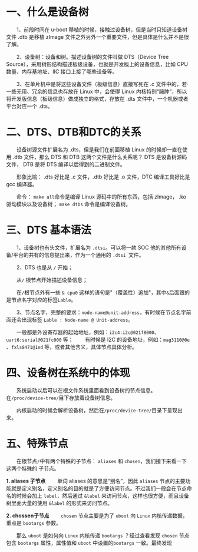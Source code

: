# 一、什么是设备树
&emsp;&emsp;1、前段时间在 u-boot 移植的时候，接触过设备树，但是当时只知道设备树文件 .dtb 是移植 zImage 文件之外另外一个重要文件，但是具体是什么并不是很了解。

&emsp;&emsp;2、设备树：设备和树。描述设备树的文件叫做 DTS（Device Tree Source），采用树形结构描述板级设备，也就是开发版上的设备信息，比如 CPU 数量、内存基地址、IIC 接口上接了哪些设备等。

&emsp;&emsp;3、在单片机中是将这些设备文件（板级信息）直接写死在 .c 文件中的，若·一些无用、冗余的信息也存放在 Linux 中，会使得 Linux 内核特别“臃肿”，所以将开发版信息（板级信息）做成独立的格式，存放在 .dts 文件中，一个机器或者平台对应一个 .dts。

# 二、DTS、DTB和DTC的关系
&emsp;&emsp;设备树源文件扩展名为 .dts，但是我们在前面移植 Linux 的时候却一直在使 用 .dtb 文件，那么 DTS 和 DTB 这两个文件是什么关系呢？ DTS 是设备树源码文件， DTB 是将 DTS 编译以后得到的二进制文件。

&emsp;&emsp;形象比喻：  .dts 好比是 .c 文件，.dtb 好比是 .o 文件，DTC 编译工具好比是  gcc 编译器。

&emsp;&emsp;命令： 
`make all`命令是编译 Linux 源码中的所有东西，包括 zImage， .ko 驱动模块以及设备树；
 `make dtbs` 命令是编译设备树。

# 三、DTS 基本语法
&emsp;&emsp;1、设备树也有头文件，扩展名为 `.dtsi`。可以将一款 SOC 他的其他所有设备/平台的共有的信息提出来，作为一个通用的 `.dtsi `文件。

&emsp;&emsp;2、DTS 也是从 `/` 开始；

&emsp;&emsp;从`/` 根节点开始描述设备信息；

&emsp;&emsp;在`/`根节点外有一些 `& cpu0` 这样的语句是"（覆盖性）追加"，其中`&`后面跟的是节点名字对应的标签`Lable`。

&emsp;&emsp;3、节点名字，完整的要求：`node-name@unit-address`，有时候在节点名字前面还会出现标签 `Lable : Node-name @ Unit-address`。

&emsp;&emsp;一般都是外设寄存器的起始地址，例如：`i2c4:i2c@021f8000`、`uart6:serial@021fc000` 等；
&emsp;&emsp;有时候是 I2C 的设备地址，例如：`mag3110@0e` 、`fxls8471@1ed` 等，或者其他含义，具体节点具体分析。

# 四、设备树在系统中的体现
&emsp;&emsp;系统启动以后可以在根文件系统里面看到设备树的节点信息。在`/proc/device-tree/`目下存放着设备树信息。

&emsp;&emsp;内核启动的时候会解析设备树，然后在`/proc/device-tree/`目录下呈现出来。

# 五、特殊节点
&emsp;&emsp;在根节点`/`中有两个特殊的子节点： `aliases` 和 `chosen`，我们接下来看一下这两个特殊的 子节点。 

**1. aliases 子节点**
&emsp;&emsp;单词 aliases 的意思是“别名”，因此 `aliases` 节点的主要功能就是定义别名，定义别名的目的就是了方便访问节点。不过我们一般会在节点命名的时候会加上 `label`，然后通过 `&label` 来访问节点，这样也很方便，而且设备树里面大量的使用 `&label` 的形式来访问节点。

**2. chossen子节点**
&emsp;&emsp;`chosen` 节点主要是为了 `uboot` 向 `Linux` 内核传递数据，重点是 `bootargs` 参数。

&emsp;&emsp;那么 `uboot` 是如何向 `Linux` 内核传递 `bootargs` ？经过查看发现 `chosen` 节点包含 `bootargs` 属性，属性值和  `uboot` 中设置的`bootargs`  一致。最终发现
<!--stackedit_data:
eyJoaXN0b3J5IjpbMTk4OTM5OTYzNCwtOTgwNzIxMjAwLDE1Mj
U0NDUzOTIsMTMxMjY1MTc2OCwtMTI4OTk3MjM0MiwtNzA2NTU1
NDkwLDIwNjE5NTA4MzIsOTMyMDcxMTkwLDE2ODU0NzE2NywxOT
YwNzE1MzQ4LDE0NDI0NTM3NDNdfQ==
-->